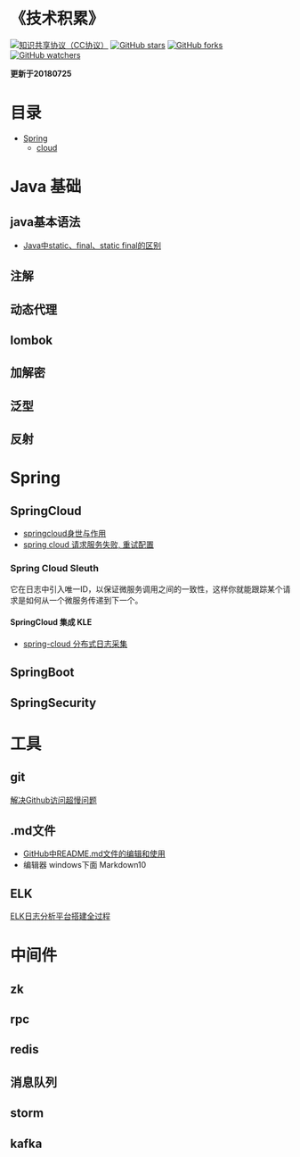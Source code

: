 ﻿﻿﻿﻿﻿﻿﻿﻿﻿﻿﻿﻿﻿﻿﻿﻿﻿﻿﻿﻿﻿﻿﻿﻿﻿﻿﻿﻿﻿﻿<h1>《技术积累》</h1>[![知识共享协议（CC协议）](https://img.shields.io/badge/License-Creative%20Commons-DC3D24.svg)](https://creativecommons.org/licenses/by-nc-sa/4.0/deed.zh)[![GitHub stars](https://img.shields.io/github/stars/396191970/learn.svg?style=flat&label=Star)](https://github.com/396191970/learn/stargazers)[![GitHub forks](https://img.shields.io/github/forks/396191970/learn.svg?style=flat&label=Fork)](https://github.com/396191970/learn/fork)[![GitHub watchers](https://img.shields.io/github/watchers/396191970/learn.svg?style=flat&label=Watch)](https://github.com/396191970/learn/watchers)**更新于20180725**# 目录* [Spring ](https://github.com/396191970/learn/blob/master/README.md#Spring )	* [cloud](https://github.com/396191970/learn/blob/master/README.md#SpringCloud)# Java 基础## java基本语法* [Java中static、final、static final的区别](https://www.cnblogs.com/EasonJim/p/7841990.html)## 注解## 动态代理## lombok## 加解密## 泛型## 反射# Spring ## SpringCloud - [springcloud身世与作用](https://blog.csdn.net/zach_king/article/details/80137282)- [spring cloud 请求服务失败, 重试配置](https://blog.csdn.net/ACMer_AK/article/details/78865914)### Spring Cloud Sleuth它在日志中引入唯一ID，以保证微服务调用之间的一致性，这样你就能跟踪某个请求是如何从一个微服务传递到下一个。#### SpringCloud 集成 KLE- [spring-cloud 分布式日志采集](https://blog.csdn.net/guduyishuai/article/details/79228306)## SpringBoot## SpringSecurity# 工具## git[解决Github访问超慢问题](http://m.xiazaiba.com/jiaocheng/7841.html)## .md文件* [GitHub中README.md文件的编辑和使用](https://blog.csdn.net/ljc_563812704/article/details/53464039)* 编辑器 windows下面 Markdown10## ELK[ELK日志分析平台搭建全过程](https://www.cnblogs.com/onetwo/p/6059231.html)# 中间件## zk## rpc## redis## 消息队列## storm## kafka